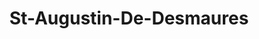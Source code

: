 ---
title: St-Augustin-De-Desmaures
url: /st-augustin-de-desmaures/
latitude: 46.765
longitude: -71.487
---